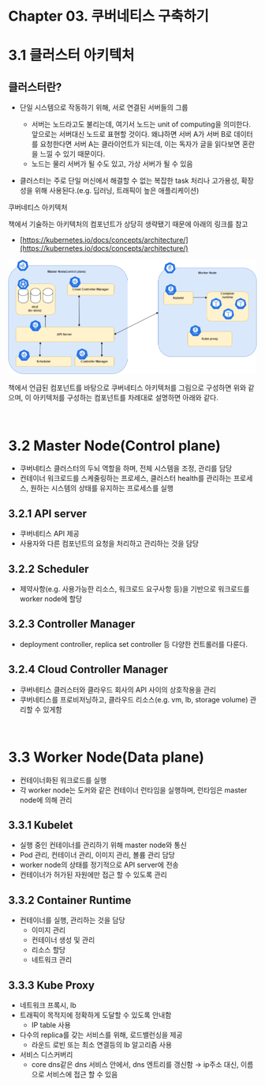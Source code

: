 # Chapter 03. 쿠버네티스 구축하기

# 3.1 클러스터 아키텍처

## 클러스터란?

- 단일 시스템으로 작동하기 위해, 서로 연결된 서버들의 그룹
    - 서버는 노드라고도 불리는데, 여기서 노드는 unit of computing을 의미한다. 앞으로는 서버대신 노드로 표현할 것이다. 왜냐하면 서버 A가 서버 B로 데이터를 요청한다면 서버 A는 클라이언트가 되는데, 이는 독자가 글을 읽다보면 혼란을 느낄 수 있기 때문이다.
    - 노드는 물리 서버가 될 수도 있고, 가상 서버가 될 수 있음

- 클러스터는 주로 단일 머신에서 해결할 수 없는 복잡한 task 처리나 고가용성, 확장성을 위해 사용된다.(e.g. 딥러닝, 트래픽이 높은 애플리케이션)

쿠버네티스 아키텍처

책에서 기술하는 아키텍처의 컴포넌트가 상당히 생략됐기 때문에 아래의 링크를 참고

- [https://kubernetes.io/docs/concepts/architecture/](https://kubernetes.io/docs/concepts/architecture/)

![k8s-architecture.drawio.png](img/arch.png)

책에서 언급된 컴포넌트를 바탕으로 쿠버네티스 아키텍처를 그림으로 구성하면 위와 같으며, 이 아키텍처를 구성하는 컴포넌트를 차례대로 설명하면 아래와 같다.

<br/>

# 3.2 Master Node(Control plane)

- 쿠버네티스 클러스터의 두뇌 역할을 하며, 전체 시스템을 조정, 관리를 담당
- 컨테이너 워크로드를 스케줄링하는 프로세스, 클러스터 health를 관리하는 프로세스, 원하는 시스템의 상태를 유지하는 프로세스를 실행

## 3.2.1 API server

- 쿠버네티스 API 제공
- 사용자와 다른 컴포넌트의 요청을 처리하고 관리하는 것을 담당

## 3.2.2 Scheduler

- 제약사항(e.g. 사용가능한 리소스, 워크로드 요구사항 등)을 기반으로 워크로드를 worker node에 할당

## 3.2.3 Controller Manager

- deployment controller, replica set controller 등 다양한 컨트롤러를 다룬다.

## 3.2.4 Cloud Controller Manager

- 쿠버네티스 클러스터와 클라우드 회사의 API 사이의 상호작용을 관리
- 쿠버네티스를 프로비저닝하고, 클라우드 리소스(e.g. vm, lb, storage volume) 관리할 수 있게함

<br/>

# 3.3 Worker Node(Data plane)

- 컨테이너화된 워크로드를 실행
- 각 worker node는 도커와 같은 컨테이너 런타임을 실행하며, 런타임은 master node에 의해 관리

## 3.3.1 Kubelet

- 실행 중인 컨테이너를 관리하기 위해 master node와 통신
- Pod 관리, 컨테이너 관리, 이미지 관리, 볼륨 관리 담당
- worker node의 상태를 정기적으로 API server에 전송
- 컨테이너가 허가된 자원에만 접근 할 수 있도록 관리

## 3.3.2 Container Runtime

- 컨테이너를 실행, 관리하는 것을 담당
    - 이미지 관리
    - 컨테이너 생성 및 관리
    - 리소스 할당
    - 네트워크 관리

## 3.3.3 Kube Proxy

- 네트워크 프록시, lb
- 트래픽이 목적지에 정확하게 도달할 수 있도록 안내함
    - IP table 사용
- 다수의 replica를 갖는 서비스를 위해, 로드밸런싱을 제공
    - 라운드 로빈 또는 최소 연결등의 lb 알고리즘 사용
- 서비스 디스커버리
    - core dns같은 dns 서비스 안에서, dns 엔트리를 갱신함 → ip주소 대신, 이름으로 서비스에 접근 할 수 있음